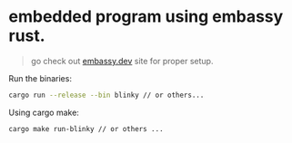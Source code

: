 # embedded program using embassy rust.

> go check out [embassy.dev](https://embassy.dev/book/dev/getting_started.html) site for proper setup.

Run the binaries:
```bash
cargo run --release --bin blinky // or others...
```

Using cargo make:
```bash
cargo make run-blinky // or others ...
```
